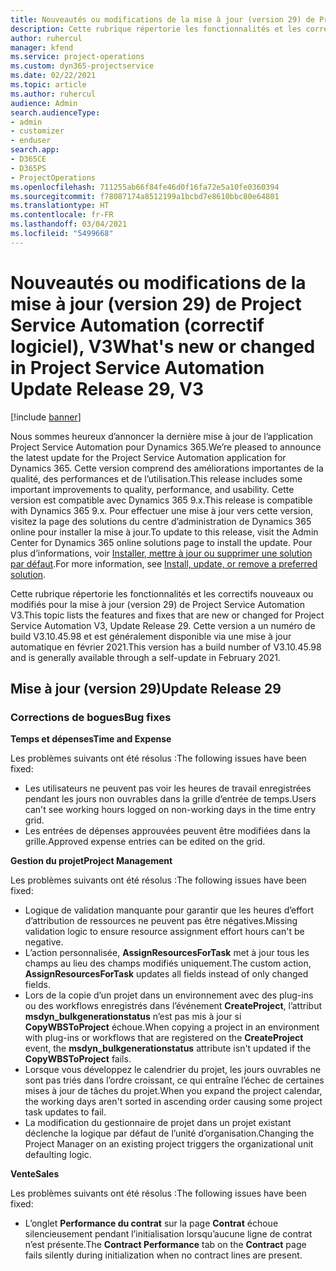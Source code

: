 ```yaml
---
title: Nouveautés ou modifications de la mise à jour (version 29) de Project Service Automation (correctif logiciel), V3
description: Cette rubrique répertorie les fonctionnalités et les correctifs disponibles pour la mise à jour (version 29) de Project Service Automation, V3.
author: ruhercul
manager: kfend
ms.service: project-operations
ms.custom: dyn365-projectservice
ms.date: 02/22/2021
ms.topic: article
ms.author: ruhercul
audience: Admin
search.audienceType:
- admin
- customizer
- enduser
search.app:
- D365CE
- D365PS
- ProjectOperations
ms.openlocfilehash: 711255ab66f84fe46d0f16fa72e5a10fe0360394
ms.sourcegitcommit: f78087174a8512199a1bcbd7e8610bbc80e64801
ms.translationtype: HT
ms.contentlocale: fr-FR
ms.lasthandoff: 03/04/2021
ms.locfileid: "5499668"
---
```

# <a name="whats-new-or-changed-in-project-service-automation-update-release-29-v3"></a><span data-ttu-id="6a265-103">Nouveautés ou modifications de la mise à jour (version 29) de Project Service Automation (correctif logiciel), V3</span><span class="sxs-lookup"><span data-stu-id="6a265-103">What's new or changed in Project Service Automation Update Release 29, V3</span></span>

[!include [banner](../includes/psa-now-project-operations.md)]

<span data-ttu-id="6a265-104">Nous sommes heureux d’annoncer la dernière mise à jour de l’application Project Service Automation pour Dynamics 365.</span><span class="sxs-lookup"><span data-stu-id="6a265-104">We’re pleased to announce the latest update for the Project Service Automation application for Dynamics 365.</span></span> <span data-ttu-id="6a265-105">Cette version comprend des améliorations importantes de la qualité, des performances et de l’utilisation.</span><span class="sxs-lookup"><span data-stu-id="6a265-105">This release includes some important improvements to quality, performance, and usability.</span></span> <span data-ttu-id="6a265-106">Cette version est compatible avec Dynamics 365 9.x.</span><span class="sxs-lookup"><span data-stu-id="6a265-106">This release is compatible with Dynamics 365 9.x.</span></span> <span data-ttu-id="6a265-107">Pour effectuer une mise à jour vers cette version, visitez la page des solutions du centre d’administration de Dynamics 365 online pour installer la mise à jour.</span><span class="sxs-lookup"><span data-stu-id="6a265-107">To update to this release, visit the Admin Center for Dynamics 365 online solutions page to install the update.</span></span> <span data-ttu-id="6a265-108">Pour plus d’informations, voir [Installer, mettre à jour ou supprimer une solution par défaut](https://docs.microsoft.com/power-platform/admin/install-remove-preferred-solution).</span><span class="sxs-lookup"><span data-stu-id="6a265-108">For more information, see [Install, update, or remove a preferred solution](https://docs.microsoft.com/power-platform/admin/install-remove-preferred-solution).</span></span>

<span data-ttu-id="6a265-109">Cette rubrique répertorie les fonctionnalités et les correctifs nouveaux ou modifiés pour la mise à jour (version 29) de Project Service Automation V3.</span><span class="sxs-lookup"><span data-stu-id="6a265-109">This topic lists the features and fixes that are new or changed for Project Service Automation V3, Update Release 29.</span></span> <span data-ttu-id="6a265-110">Cette version a un numéro de build V3.10.45.98 et est généralement disponible via une mise à jour automatique en février 2021.</span><span class="sxs-lookup"><span data-stu-id="6a265-110">This version has a build number of V3.10.45.98 and is generally available through a self-update in February 2021.</span></span>

## <a name="update-release-29"></a><span data-ttu-id="6a265-111">Mise à jour (version 29)</span><span class="sxs-lookup"><span data-stu-id="6a265-111">Update Release 29</span></span>

### <a name="bug-fixes"></a><span data-ttu-id="6a265-112">Corrections de bogues</span><span class="sxs-lookup"><span data-stu-id="6a265-112">Bug fixes</span></span>

<span data-ttu-id="6a265-113">**Temps et dépenses**</span><span class="sxs-lookup"><span data-stu-id="6a265-113">**Time and Expense**</span></span>

<span data-ttu-id="6a265-114">Les problèmes suivants ont été résolus :</span><span class="sxs-lookup"><span data-stu-id="6a265-114">The following issues have been fixed:</span></span>

- <span data-ttu-id="6a265-115">Les utilisateurs ne peuvent pas voir les heures de travail enregistrées pendant les jours non ouvrables dans la grille d’entrée de temps.</span><span class="sxs-lookup"><span data-stu-id="6a265-115">Users can't see working hours logged on non-working days in the time entry grid.</span></span>
- <span data-ttu-id="6a265-116">Les entrées de dépenses approuvées peuvent être modifiées dans la grille.</span><span class="sxs-lookup"><span data-stu-id="6a265-116">Approved expense entries can be edited on the grid.</span></span>

<span data-ttu-id="6a265-117">**Gestion du projet**</span><span class="sxs-lookup"><span data-stu-id="6a265-117">**Project Management**</span></span>

<span data-ttu-id="6a265-118">Les problèmes suivants ont été résolus :</span><span class="sxs-lookup"><span data-stu-id="6a265-118">The following issues have been fixed:</span></span>

- <span data-ttu-id="6a265-119">Logique de validation manquante pour garantir que les heures d’effort d’attribution de ressources ne peuvent pas être négatives.</span><span class="sxs-lookup"><span data-stu-id="6a265-119">Missing validation logic to ensure resource assignment effort hours can't be negative.</span></span>
- <span data-ttu-id="6a265-120">L’action personnalisée, **AssignResourcesForTask** met à jour tous les champs au lieu des champs modifiés uniquement.</span><span class="sxs-lookup"><span data-stu-id="6a265-120">The custom action, **AssignResourcesForTask** updates all fields instead of only changed fields.</span></span>
- <span data-ttu-id="6a265-121">Lors de la copie d’un projet dans un environnement avec des plug-ins ou des workflows enregistrés dans l’événement **CreateProject**, l’attribut **msdyn_bulkgenerationstatus** n’est pas mis à jour si **CopyWBSToProject** échoue.</span><span class="sxs-lookup"><span data-stu-id="6a265-121">When copying a project in an environment with plug-ins or workflows that are registered on the **CreateProject** event, the **msdyn_bulkgenerationstatus** attribute isn't updated if the **CopyWBSToProject** fails.</span></span>
- <span data-ttu-id="6a265-122">Lorsque vous développez le calendrier du projet, les jours ouvrables ne sont pas triés dans l’ordre croissant, ce qui entraîne l’échec de certaines mises à jour de tâches du projet.</span><span class="sxs-lookup"><span data-stu-id="6a265-122">When you expand the project calendar, the working days aren't sorted in ascending order causing some project task updates to fail.</span></span>
- <span data-ttu-id="6a265-123">La modification du gestionnaire de projet dans un projet existant déclenche la logique par défaut de l’unité d’organisation.</span><span class="sxs-lookup"><span data-stu-id="6a265-123">Changing the Project Manager on an existing project triggers the organizational unit defaulting logic.</span></span>

<span data-ttu-id="6a265-124">**Vente**</span><span class="sxs-lookup"><span data-stu-id="6a265-124">**Sales**</span></span>

<span data-ttu-id="6a265-125">Les problèmes suivants ont été résolus :</span><span class="sxs-lookup"><span data-stu-id="6a265-125">The following issues have been fixed:</span></span>

- <span data-ttu-id="6a265-126">L’onglet **Performance du contrat** sur la page **Contrat** échoue silencieusement pendant l’initialisation lorsqu’aucune ligne de contrat n’est présente.</span><span class="sxs-lookup"><span data-stu-id="6a265-126">The **Contract Performance** tab on the **Contract** page fails silently during initialization when no contract lines are present.</span></span>
